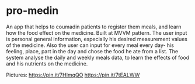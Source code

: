 # pro-medin
An app that helps to coumadin patients to register them meals, and learn how the food effect on the medicine. Built at MVVM pattern.
The user input is personal general information, especially his desired measurement values of the medicine.
Also the user can input for every meal every day- his feeling, place, part in the day and chose the food he ate from a list.
The system analyse the daily and weekly meals data, to learn the effects of food and his nutrients on the medicine.
 
Pictures: https://pin.it/7HImqQO
          https://pin.it/7tEALWW
